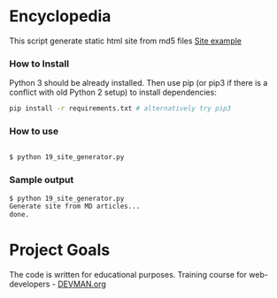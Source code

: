 # Encyclopedia

This script generate static html site from md5 files [Site example]()

### How to Install

Python 3 should be already installed. Then use pip (or pip3 if there is a conflict with old Python 2 setup) to install dependencies:

```bash
pip install -r requirements.txt # alternatively try pip3
```
### How to use
```bash

$ python 19_site_generator.py

```

### Sample output
```bash
$ python 19_site_generator.py
Generate site from MD articles...
done.
```
# Project Goals

The code is written for educational purposes. Training course for web-developers - [DEVMAN.org](https://devman.org)
